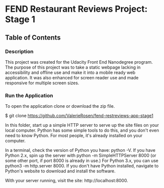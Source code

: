 # FEND Restaurant Reviews Project: Stage 1

## Table of Contents

### Description

This project was created for the Udacity Front End Nanodegree program. The purpose of this project was to take a static webpage lacking in accessibility and offline use and make it into a mobile ready web application. It was also enhanced for screen reader use and made responsive for multiple screen sizes.

### Run the Application

To open the application clone or download the zip file. 

$ git clone https://github.com/ValerieRosen/fend-restreviews-app-stage1

In this folder, start up a simple HTTP server to serve up the site files on your local computer. Python has some simple tools to do this, and you don't even need to know Python. For most people, it's already installed on your computer.

In a terminal, check the version of Python you have: python -V. If you have Python 2.x, spin up the server with python -m SimpleHTTPServer 8000 (or some other port, if port 8000 is already in use.) For Python 3.x, you can use python3 -m http.server 8000. If you don't have Python installed, navigate to Python's website to download and install the software.

With your server running, visit the site: http://localhost:8000.